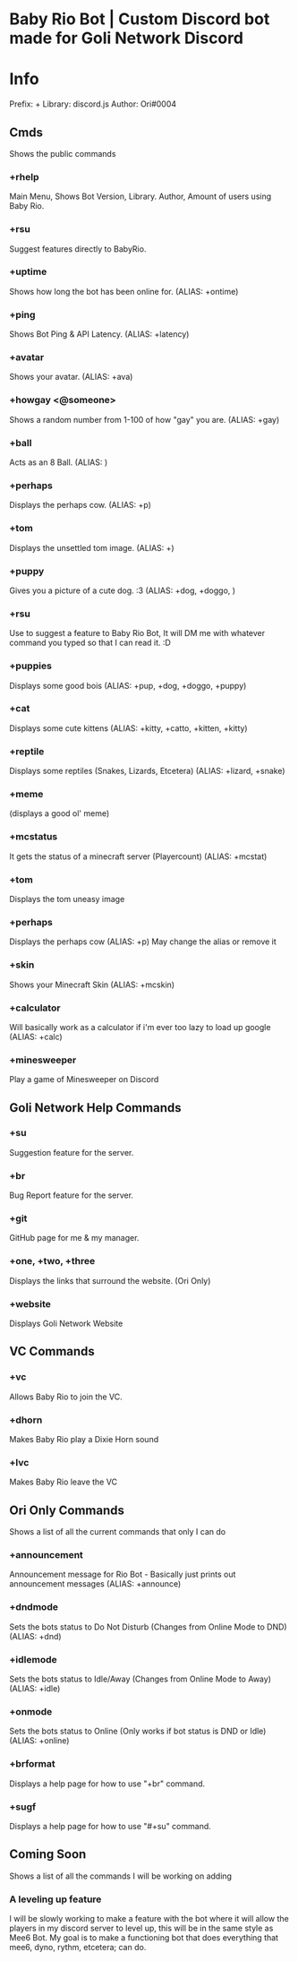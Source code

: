 # Baby Rio Bot | Custom Discord bot made for Goli Network Discord

# Info
Prefix: +
Library: discord.js
Author: Ori#0004

## Cmds
Shows the public commands
### +rhelp
Main Menu, Shows Bot Version, Library. Author, Amount of users using Baby Rio.
### +rsu
Suggest features directly to BabyRio.
### +uptime
Shows how long the bot has been online for. (ALIAS: +ontime)
### +ping
Shows Bot Ping & API Latency. (ALIAS: +latency)
### +avatar
Shows your avatar. (ALIAS: +ava)
### +howgay <@someone>
Shows a random number from 1-100 of how "gay" you are. (ALIAS: +gay)
### +ball
Acts as an 8 Ball. (ALIAS: <NONE>)
### +perhaps
Displays the perhaps cow. (ALIAS: +p)
### +tom
Displays the unsettled tom image. (ALIAS: +<NONE>)
### +puppy
Gives you a picture of a cute dog. :3 (ALIAS: +dog, +doggo, )
### +rsu
Use to suggest a feature to Baby Rio Bot, It will DM me with whatever command you typed so that I can read it. :D
### +puppies
Displays some good bois (ALIAS: +pup, +dog, +doggo, +puppy)
### +cat
Displays some cute kittens (ALIAS: +kitty, +catto, +kitten, +kitty)
### +reptile
Displays some reptiles (Snakes, Lizards, Etcetera) (ALIAS: +lizard, +snake)
### +meme
(displays a good ol' meme)
### +mcstatus <mc-server-ip>
It gets the status of a minecraft server (Playercount) (ALIAS: +mcstat)
### +tom
Displays the tom uneasy image
### +perhaps
Displays the perhaps cow (ALIAS: +p)
May change the alias or remove it
### +skin
Shows your Minecraft Skin (ALIAS: +mcskin)
### +calculator
Will basically work as a calculator if i'm ever too lazy to load up google (ALIAS: +calc)
### +minesweeper
Play a game of Minesweeper on Discord
  
## Goli Network Help Commands
### +su
Suggestion feature for the server.
### +br
Bug Report feature for the server.
### +git
GitHub page for me & my manager.
### +one, +two, +three
Displays the links that surround the website. (Ori Only)
### +website
Displays Goli Network Website


## VC Commands
### +vc
Allows Baby Rio to join the VC.
### +dhorn
Makes Baby Rio play a Dixie Horn sound
### +lvc
Makes Baby Rio leave the VC

## Ori Only Commands
Shows a list of all the current commands that only I can do
### +announcement
Announcement message for Rio Bot - Basically just prints out announcement messages (ALIAS: +announce)
### +dndmode
Sets the bots status to Do Not Disturb (Changes from Online Mode to DND) (ALIAS: +dnd)
### +idlemode
Sets the bots status to Idle/Away (Changes from Online Mode to Away) (ALIAS: +idle)
### +onmode
Sets the bots status to Online (Only works if bot status is DND or Idle) (ALIAS: +online)
### +brformat
Displays a help page for how to use "+br" command.
### +sugf
Displays a help page for how to use "#+su" command.


## Coming Soon
Shows a list of all the commands I will be working on adding

### A leveling up feature
I will be slowly working to make a feature with the bot where it will allow the players in my discord server to level up, this will be in the same style as Mee6 Bot. My goal is to make a functioning bot that does everything that mee6, dyno, rythm, etcetera; can do.
